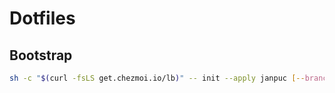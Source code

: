 # Dotfiles

## Bootstrap

```bash
sh -c "$(curl -fsLS get.chezmoi.io/lb)" -- init --apply janpuc [--branch=ref] --use-builtin-git=true
```
